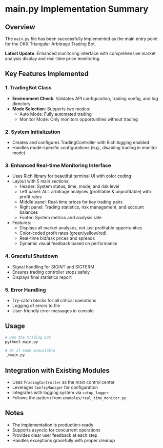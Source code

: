 # main.py Implementation Summary

## Overview
The `main.py` file has been successfully implemented as the main entry point for the OKX Triangular Arbitrage Trading Bot.

**Latest Update**: Enhanced monitoring interface with comprehensive market analysis display and real-time price monitoring.

## Key Features Implemented

### 1. TradingBot Class
- **Environment Check**: Validates API configuration, trading config, and log directory
- **Mode Selection**: Supports two modes:
  - Auto Mode: Fully automated trading
  - Monitor Mode: Only monitors opportunities without trading

### 2. System Initialization
- Creates and configures TradingController with Rich logging enabled
- Handles mode-specific configurations (e.g., disabling trading in monitor mode)

### 3. Enhanced Real-time Monitoring Interface
- Uses Rich library for beautiful terminal UI with color coding
- Layout with 5 main sections:
  - Header: System status, time, mode, and risk level
  - Left panel: ALL arbitrage analyses (profitable & unprofitable) with profit rates
  - Middle panel: Real-time prices for key trading pairs
  - Right panel: Trading statistics, risk management, and account balances
  - Footer: System metrics and analysis rate
- Features:
  - Displays all market analyses, not just profitable opportunities
  - Color-coded profit rates (green/yellow/red)
  - Real-time bid/ask prices and spreads
  - Dynamic visual feedback based on performance

### 4. Graceful Shutdown
- Signal handling for SIGINT and SIGTERM
- Ensures trading controller stops safely
- Displays final statistics report

### 5. Error Handling
- Try-catch blocks for all critical operations
- Logging of errors to file
- User-friendly error messages in console

## Usage

```bash
# Run the trading bot
python3 main.py

# Or if made executable
./main.py
```

## Integration with Existing Modules
- Uses `TradingController` as the main control center
- Leverages `ConfigManager` for configuration
- Integrates with logging system via `setup_logger`
- Follows the pattern from `examples/real_time_monitor.py`

## Notes
- The implementation is production-ready
- Supports asyncio for concurrent operations
- Provides clear user feedback at each step
- Handles exceptions gracefully with proper cleanup